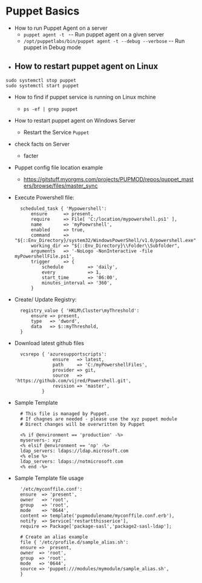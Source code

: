 Puppet Basics
=============


* How to run Puppet Agent on a server
    - `puppet agent -t ` -- Run puppet agent on a given server 
    - `/opt/puppetlabs/bin/puppet agent -t --debug --verbose` -- Run puppet in Debug mode 
* How to restart puppet agent on Linux 
    - 
```
sudo systemctl stop puppet
sudo systemctl start puppet
```
* How to find if puppet service is running on Linux mchine
    - `ps -ef | grep puppet`
* How to restart puppet agent on Windows Server
    - Restart the Service `Puppet`
* check facts on Server
    - facter 
* Puppet config file location example
    - https://gitstuff.myorgms.com/projects/PUPMOD/repos/puppet_masters/browse/files/master_sync


* Execute Powershell file:

        scheduled_task { 'Mypowershell':
            ensure      => present,
            require     => File[ 'C:/location/mypowershell.ps1' ],
            name        => 'myPoewrshell',
            enabled     => true,
            command     => "${::Env_Directory}/system32/WindowsPowerShell/v1.0/powershell.exe",
            working_dir => "${::Env_Directory}\\Folder\\Subfolder",
            arguments   => '-NoLogo -NonInteractive -file myPowershellFile.ps1',
            trigger     => {
                schedule         => 'daily',
                every            => 1,
                start_time       => '06:00',
                minutes_interval => '360',
            }


* Create/ Update Registry:

        registry_value { 'HKLM\Cluster\myThreshold':
            ensure => present,
            type   => 'dword',
            data   => $::myThreshold,
        }


* Download latest github files 

        vcsrepo { 'azuresupportscripts':
                    ensure   => latest,
                    path     => 'C:/myPowershellFiles',
                    provider => git,
                    source   => 'https://github.com/vijred/Powershell.git',
                    revision => 'master',
                }


* Sample Template

        # This file is managed by Puppet.
        # If chagnes are needed - please use the xyz puppet module
        # Direct changes will be overwritten by Puppet

        <% if @environment == 'production' -%>
        myservers-: xyz
        <% elsif @environment == 'np' -%>
        ldap_servers: ldaps://ldap.microsoft.com 
        <% else %>
        ldap_servers: ldaps://notmicrosoft.com
        <% end -%>

* Sample Template file usage 

        '/etc/myconffile.conf':
        ensure  => 'present',
        owner   => 'root',
        group   => 'root',
        mode    => '0644',
        content => template('pupmodulename/myconffile.conf.erb'),
        notify  => Service['restartthisserice'],
        require => Package['package-sasl','package2-sasl-ldap'];

        # Create an alias example
        file { '/etc/profile.d/sample_alias.sh':
        ensure =>  present,
        owner  => 'root',
        group  => 'root',
        mode   => '0644',
        source => 'puppet:///modules/mymodule/sample_alias.sh',
        }
